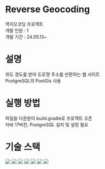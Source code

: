 # Reverse Geocoding
역지오코딩 프로젝트<br/>
개발 인원 : 1<br/>
개발 기간 : 24.05.13~<br/>
# 설명
위도 경도를 받아 도로명 주소를 반환하는 웹 사이트<br/>
PostgreSQL의 PostGis 사용<br/>
# 실행 방법
파일을 다운받아 build.gradle로 프로젝트 오픈<br/>
자바 17버전, PostgreSQL 설치 및 설정 필요<br/>
# 기술 스택
<img src="https://img.shields.io/badge/java-007396?style=for-the-badge&logo=java&logoColor=white">
<img src="https://img.shields.io/badge/spring-6DB33F?style=for-the-badge&logo=spring&logoColor=white">
<img src="https://img.shields.io/badge/jpa-6DB33F?style=for-the-badge&logo=jpa&logoColor=white">
<img src="https://img.shields.io/badge/PostgreSQL-045FB4?style=for-the-badge&logo=PostgreSQLf&logoColor=white">
<img src="https://img.shields.io/badge/PostGis-045FB4?style=for-the-badge&logo=PostGisf&logoColor=white">
<img src="https://img.shields.io/badge/JDBC-6DB33F/?style=for-the-badge&logo=JDBC&logoColor=white">
<img src="https://img.shields.io/badge/Open Feign-6DB33F/?style=for-the-badge&logo=Open Feign&logoColor=white">
